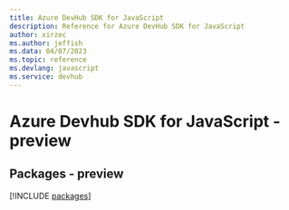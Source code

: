 ```yaml
---
title: Azure DevHub SDK for JavaScript
description: Reference for Azure DevHub SDK for JavaScript
author: xirzec
ms.author: jeffish
ms.data: 04/07/2023
ms.topic: reference
ms.devlang: javascript
ms.service: devhub
---
```

# Azure Devhub SDK for JavaScript - preview
## Packages - preview
[!INCLUDE [packages](devhub-index.md)]